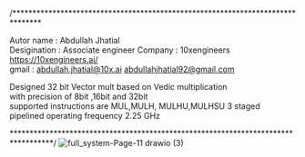 /*******************************************************************************

  Autor name    : Abdullah Jhatial   
  Desigination  : Associate engineer
  Company       : 10xengineers     https://10xengineers.ai/                                                   
  gmail         : abdullah.jhatial@10x.ai   abdullahjhatial92@gmail.com                                               
   
  Designed 32 bit Vector mult based on  Vedic multiplication   
  with precision of 8bit ,16bit and 32bit   
  supported instructions are MUL,MULH, MULHU,MULHSU
  3 staged pipelined 
  operating frequency 2.25 GHz
    
**********************************************************************************/
![full_system-Page-11 drawio (3)](https://github.com/user-attachments/assets/2b032dba-a717-4d85-92fc-8acc71fe688b)
